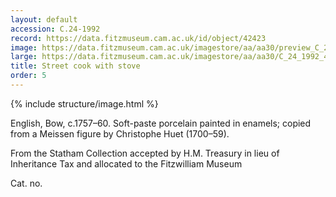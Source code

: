 ```yaml
---
layout: default
accession: C.24-1992
record: https://data.fitzmuseum.cam.ac.uk/id/object/42423
image: https://data.fitzmuseum.cam.ac.uk/imagestore/aa/aa30/preview_C_24_1992_4_201407_jas244_mas.jpg
large: https://data.fitzmuseum.cam.ac.uk/imagestore/aa/aa30/C_24_1992_4_201407_jas244_mas.jpg
title: Street cook with stove
order: 5
---
```

{% include structure/image.html %}


English, Bow, c.1757–60.
Soft-paste porcelain painted in enamels; copied from a Meissen figure by Christophe Huet (1700–59).

From the Statham Collection accepted by H.M. Treasury in lieu of Inheritance Tax and allocated to the Fitzwilliam Museum

Cat. no.
